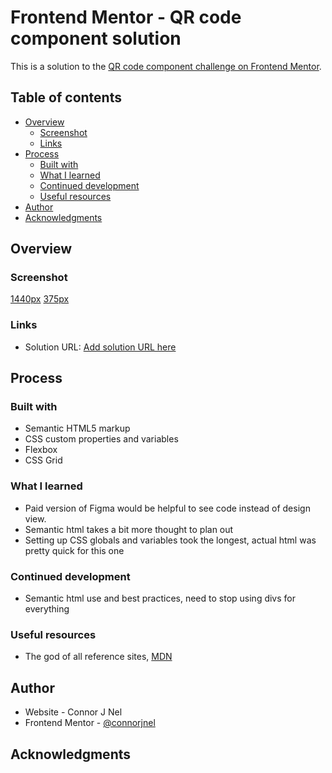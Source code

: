 # Frontend Mentor - QR code component solution

This is a solution to the [QR code component challenge on Frontend Mentor](https://www.frontendmentor.io/challenges/qr-code-component-iux_sIO_H).

## Table of contents

- [Overview](#overview)
  - [Screenshot](#screenshot)
  - [Links](#links)
- [Process](#process)
  - [Built with](#built-with)
  - [What I learned](#what-i-learned)
  - [Continued development](#continued-development)
  - [Useful resources](#useful-resources)
- [Author](#author)
- [Acknowledgments](#acknowledgments)

## Overview

### Screenshot

[1440px](./screenshots/screenshot-1440px.png)
[375px](./screenshots/screenshot-375px.png)

### Links

- Solution URL: [Add solution URL here](https://your-solution-url.com)

## Process

### Built with

- Semantic HTML5 markup
- CSS custom properties and variables
- Flexbox
- CSS Grid

### What I learned

- Paid version of Figma would be helpful to see code instead of design view.
- Semantic html takes a bit more thought to plan out
- Setting up CSS globals and variables took the longest, actual html was pretty quick for this one

### Continued development

- Semantic html use and best practices, need to stop using divs for everything

### Useful resources

- The god of all reference sites, [MDN](https://developer.mozilla.org/en-US/)

## Author

- Website - Connor J Nel
- Frontend Mentor - [@connorjnel](https://www.frontendmentor.io/profile/connorjnel)

## Acknowledgments
